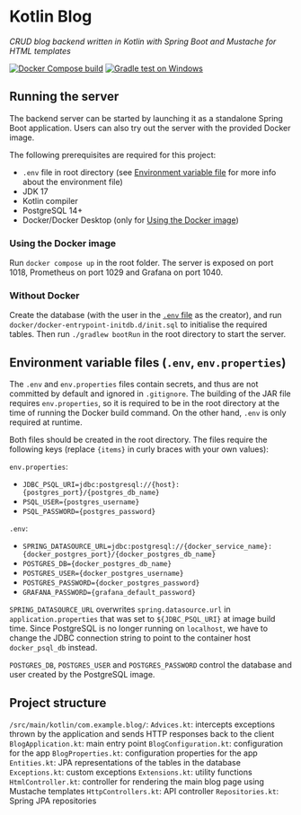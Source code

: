 # Kotlin Blog

_CRUD blog backend written in Kotlin with Spring Boot and Mustache for HTML templates_

[![Docker Compose build](https://github.com/zxisatree/kotlin-blog/actions/workflows/docker.yml/badge.svg)](https://github.com/zxisatree/kotlin-blog/actions/workflows/docker.yml)
[![Gradle test on Windows](https://github.com/zxisatree/kotlin-blog/actions/workflows/test.yml/badge.svg)](https://github.com/zxisatree/kotlin-blog/actions/workflows/test.yml)

## Running the server

The backend server can be started by launching it as a standalone Spring Boot application. Users can also try out the server with the provided Docker image.

The following prerequisites are required for this project:

* `.env` file in root directory (see [Environment variable file](#environment-variable-file) for more info about the environment file)
* JDK 17
* Kotlin compiler
* PostgreSQL 14+
* Docker/Docker Desktop (only for [Using the Docker image](#using-the-docker-image))

### Using the Docker image

Run `docker compose up` in the root folder. The server is exposed on port 1018, Prometheus on port 1029 and Grafana on port 1040.

### Without Docker

Create the database (with the user in the [`.env` file](#environment-variable-file) as the creator), and run `docker/docker-entrypoint-initdb.d/init.sql` to initialise the required tables. Then run `./gradlew bootRun` in the root directory to start the server.

## Environment variable files (`.env`, `env.properties`)

The `.env` and `env.properties` files contain secrets, and thus are not committed by default and ignored in `.gitignore`. The building of the JAR file requires `env.properties`, so it is required to be in the root directory at the time of running the Docker build command. On the other hand, `.env` is only required at runtime.

Both files should be created in the root directory. The files require the following keys (replace `{items}` in curly braces with your own values):

`env.properties`:

* `JDBC_PSQL_URI=jdbc:postgresql://{host}:{postgres_port}/{postgres_db_name}`
* `PSQL_USER={postgres_username}`
* `PSQL_PASSWORD={postgres_password}`

`.env`:

* `SPRING_DATASOURCE_URL=jdbc:postgresql://{docker_service_name}:{docker_postgres_port}/{docker_postgres_db_name}`
* `POSTGRES_DB={docker_postgres_db_name}`
* `POSTGRES_USER={docker_postgres_username}`
* `POSTGRES_PASSWORD={docker_postgres_password}`
* `GRAFANA_PASSWORD={grafana_default_password}`

`SPRING_DATASOURCE_URL` overwrites `spring.datasource.url` in `application.properties` that was set to `${JDBC_PSQL_URI}` at image build time. Since PostgreSQL is no longer running on `localhost`, we have to change the JDBC connection string to point to the container host `docker_psql_db` instead.

`POSTGRES_DB`, `POSTGRES_USER` and `POSTGRES_PASSWORD` control the database and user created by the PostgreSQL image.

## Project structure

`/src/main/kotlin/com.example.blog/`:
`Advices.kt`: intercepts exceptions thrown by the application and sends HTTP responses back to the client
`BlogApplication.kt`: main entry point
`BlogConfiguration.kt`: configuration for the app
`BlogProperties.kt`: configuration properties for the app
`Entities.kt`: JPA representations of the tables in the database
`Exceptions.kt`: custom exceptions
`Extensions.kt`: utility functions
`HtmlController.kt`: controller for rendering the main blog page using Mustache templates
`HttpControllers.kt`: API controller
`Repositories.kt`: Spring JPA repositories
